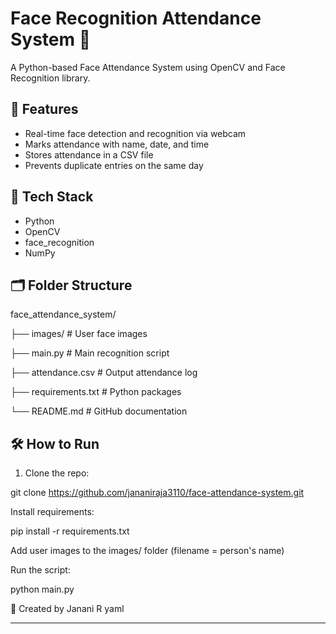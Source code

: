 # Face Recognition Attendance System 🎯

A Python-based Face Attendance System using OpenCV and Face Recognition library.

## 🚀 Features
- Real-time face detection and recognition via webcam
- Marks attendance with name, date, and time
- Stores attendance in a CSV file
- Prevents duplicate entries on the same day

## 🧠 Tech Stack
- Python
- OpenCV
- face_recognition
- NumPy

## 🗂 Folder Structure
face_attendance_system/

├── images/ # User face images

├── main.py # Main recognition script

├── attendance.csv # Output attendance log

├── requirements.txt # Python packages

└── README.md # GitHub documentation


## 🛠 How to Run

1. Clone the repo:
   
git clone https://github.com/jananiraja3110/face-attendance-system.git

Install requirements:

pip install -r requirements.txt

Add user images to the images/ folder (filename = person's name)

Run the script:

python main.py

👤 Created by Janani R
yaml


---
